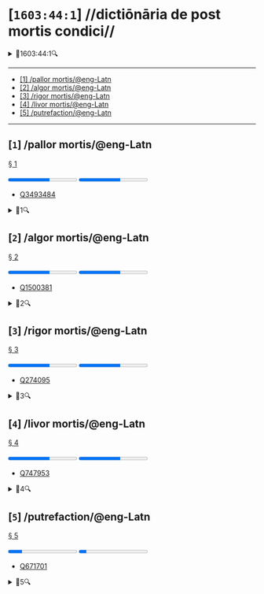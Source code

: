# [`1603:44:1`] //dictiōnāria de post mortis condici//


<details><summary>🔎1603:44:1🔍</summary>
  <dl>
    <dt>#item+conceptum+numerordinatio</dt>
    <dd>1603:1:1:44:1</dd>
    <dt>#item+conceptum+codicem</dt>
    <dd>44_1</dd>
    <dt>#status+conceptum+definitionem</dt>
    <dd>70</dd>
    <dt>#status+conceptum+codicem</dt>
    <dd>70</dd>
    <dt>#item+rem+i_qcc+is_zxxx+ix_n1603</dt>
    <dd>1603:44:1</dd>
    <dt>#item+rem+i_qcc+is_zxxx+ix_wikiq</dt>
    <dd>Q99312209</dd>
    <dt>#item+rem+i_mul+is_zyyy</dt>
    <dd>//dictiōnāria de post mortis condici//</dd>
  </dl>
</details>

----

- <a href='#1'>[1] /pallor mortis/@eng-Latn</a>
- <a href='#2'>[2] /algor mortis/@eng-Latn</a>
- <a href='#3'>[3] /rigor mortis/@eng-Latn</a>
- <a href='#4'>[4] /livor mortis/@eng-Latn</a>
- <a href='#5'>[5] /putrefaction/@eng-Latn</a>

----

## [`1`] /pallor mortis/@eng-Latn

<a id='1' href='#1'>§ 1</a>


<progress value='60' max='100' title='definitionem: 60/100'>60/100</progress>	<progress value='60' max='100' title='cōdex stabilitātī: 60/100'>60/100</progress>	<ul>	<li><a href='https://www.wikidata.org/wiki/Q3493484'>Q3493484</a></li>	</ul>


<details><summary>🔎1🔍</summary>
  <dl>
    <dt>#item+conceptum+numerordinatio</dt>
    <dd>1603:44:1:1</dd>
    <dt>#item+conceptum+codicem</dt>
    <dd>1</dd>
    <dt>#status+conceptum+definitionem</dt>
    <dd>60</dd>
    <dt>#status+conceptum+codicem</dt>
    <dd>60</dd>
    <dt>#item+rem+i_qcc+is_zxxx+ix_wikiq</dt>
    <dd>Q3493484</dd>
    <dt>#item+rem+i_qcc+is_zxxx+ix_hxlix</dt>
    <dd>ix_pallormortis</dd>
    <dt>#item+rem+i_qcc+is_zxxx+ix_hxlvoc</dt>
    <dd>v_lat_pallormortis</dd>
    <dt>#item+rem+i_ara+is_arab</dt>
    <dd>شحوب الموت</dd>
    <dt>#item+rem+i_rus+is_cyrl</dt>
    <dd>трупная бледность</dd>
    <dt>#item+rem+i_por+is_latn</dt>
    <dd>pallor mortis</dd>
    <dt>#item+rem+i_eng+is_latn</dt>
    <dd>pallor mortis</dd>
    <dt>#item+rem+i_fra+is_latn</dt>
    <dd>pallor mortis</dd>
    <dt>#item+rem+i_nld+is_latn</dt>
    <dd>pallor mortis</dd>
    <dt>#item+rem+i_deu+is_latn</dt>
    <dd>pallor mortis</dd>
    <dt>#item+rem+i_spa+is_latn</dt>
    <dd>pallor mortis</dd>
    <dt>#item+rem+i_ita+is_latn</dt>
    <dd>pallor mortis</dd>
    <dt>#item+rem+i_swe+is_latn</dt>
    <dd>likblekhet</dd>
    <dt>#item+rem+i_pol+is_latn</dt>
    <dd>bladość pośmiertna</dd>
    <dt>#item+rem+i_fin+is_latn</dt>
    <dd>kuolonkalpeus</dd>
    <dt>#item+rem+i_vie+is_latn</dt>
    <dd>tái nhạt tử thi</dd>
    <dt>#item+rem+i_bul+is_cyrl</dt>
    <dd>трупна бледост</dd>
    <dt>#item+rem+i_slv+is_latn</dt>
    <dd>mrliška bledica</dd>
    <dt>#item+rem+i_ces+is_latn</dt>
    <dd>pallor mortis</dd>
  </dl>
</details>



## [`2`] /algor mortis/@eng-Latn

<a id='2' href='#2'>§ 2</a>


<progress value='60' max='100' title='definitionem: 60/100'>60/100</progress>	<progress value='60' max='100' title='cōdex stabilitātī: 60/100'>60/100</progress>	<ul>	<li><a href='https://www.wikidata.org/wiki/Q1500381'>Q1500381</a></li>	</ul>


<details><summary>🔎2🔍</summary>
  <dl>
    <dt>#item+conceptum+numerordinatio</dt>
    <dd>1603:44:1:2</dd>
    <dt>#item+conceptum+codicem</dt>
    <dd>2</dd>
    <dt>#status+conceptum+definitionem</dt>
    <dd>60</dd>
    <dt>#status+conceptum+codicem</dt>
    <dd>60</dd>
    <dt>#item+rem+i_qcc+is_zxxx+ix_wikiq</dt>
    <dd>Q1500381</dd>
    <dt>#item+rem+i_qcc+is_zxxx+ix_hxlix</dt>
    <dd>ix_algormortis</dd>
    <dt>#item+rem+i_qcc+is_zxxx+ix_hxlvoc</dt>
    <dd>v_lat_algormortis</dd>
    <dt>#item+rem+i_ara+is_arab</dt>
    <dd>برودة الموت</dd>
    <dt>#item+rem+i_rus+is_cyrl</dt>
    <dd>посмертное охлаждение</dd>
    <dt>#item+rem+i_por+is_latn</dt>
    <dd>algor mortis</dd>
    <dt>#item+rem+i_eng+is_latn</dt>
    <dd>algor mortis</dd>
    <dt>#item+rem+i_fra+is_latn</dt>
    <dd>algor mortis</dd>
    <dt>#item+rem+i_nld+is_latn</dt>
    <dd>algor mortis</dd>
    <dt>#item+rem+i_deu+is_latn</dt>
    <dd>algor mortis</dd>
    <dt>#item+rem+i_spa+is_latn</dt>
    <dd>algor mortis</dd>
    <dt>#item+rem+i_ita+is_latn</dt>
    <dd>algor mortis</dd>
    <dt>#item+rem+i_swe+is_latn</dt>
    <dd>likkyla</dd>
    <dt>#item+rem+i_pol+is_latn</dt>
    <dd>oziębienie pośmiertne</dd>
    <dt>#item+rem+i_fin+is_latn</dt>
    <dd>kuolonkylmyys</dd>
    <dt>#item+rem+i_vie+is_latn</dt>
    <dd>mát lạnh tử thi</dd>
    <dt>#item+rem+i_bul+is_cyrl</dt>
    <dd>трупно изстиване</dd>
    <dt>#item+rem+i_slv+is_latn</dt>
    <dd>mrliška ohladitev</dd>
    <dt>#item+rem+i_ces+is_latn</dt>
    <dd>algor mortis</dd>
    <dt>#item+rem+i_jpn+is_jpan</dt>
    <dd>死冷</dd>
  </dl>
</details>



## [`3`] /rigor mortis/@eng-Latn

<a id='3' href='#3'>§ 3</a>


<progress value='60' max='100' title='definitionem: 60/100'>60/100</progress>	<progress value='60' max='100' title='cōdex stabilitātī: 60/100'>60/100</progress>	<ul>	<li><a href='https://www.wikidata.org/wiki/Q274095'>Q274095</a></li>	</ul>


<details><summary>🔎3🔍</summary>
  <dl>
    <dt>#item+conceptum+numerordinatio</dt>
    <dd>1603:44:1:3</dd>
    <dt>#item+conceptum+codicem</dt>
    <dd>3</dd>
    <dt>#status+conceptum+definitionem</dt>
    <dd>60</dd>
    <dt>#status+conceptum+codicem</dt>
    <dd>60</dd>
    <dt>#item+rem+i_qcc+is_zxxx+ix_wikiq</dt>
    <dd>Q274095</dd>
    <dt>#item+rem+i_qcc+is_zxxx+ix_hxlix</dt>
    <dd>ix_rigormortis</dd>
    <dt>#item+rem+i_qcc+is_zxxx+ix_hxlvoc</dt>
    <dd>v_lat_rigormortis</dd>
    <dt>#item+rem+i_ara+is_arab</dt>
    <dd>تخشب موتي</dd>
    <dt>#item+rem+i_rus+is_cyrl</dt>
    <dd>трупное окоченение</dd>
    <dt>#item+rem+i_por+is_latn</dt>
    <dd>rigor mortis</dd>
    <dt>#item+rem+i_eng+is_latn</dt>
    <dd>rigor mortis</dd>
    <dt>#item+rem+i_fra+is_latn</dt>
    <dd>rigidité cadavérique</dd>
    <dt>#item+rem+i_nld+is_latn</dt>
    <dd>lijkstijfheid</dd>
    <dt>#item+rem+i_deu+is_latn</dt>
    <dd>totenstarre</dd>
    <dt>#item+rem+i_spa+is_latn</dt>
    <dd>rigor mortis</dd>
    <dt>#item+rem+i_ita+is_latn</dt>
    <dd>rigor mortis</dd>
    <dt>#item+rem+i_gle+is_latn</dt>
    <dd>teannáil an bháis</dd>
    <dt>#item+rem+i_swe+is_latn</dt>
    <dd>likstelhet</dd>
    <dt>#item+rem+i_pol+is_latn</dt>
    <dd>stężenie pośmiertne</dd>
    <dt>#item+rem+i_fin+is_latn</dt>
    <dd>kuolonkankeus</dd>
    <dt>#item+rem+i_ron+is_latn</dt>
    <dd>rigor mortis</dd>
    <dt>#item+rem+i_vie+is_latn</dt>
    <dd>co cứng tử thi</dd>
    <dt>#item+rem+i_cat+is_latn</dt>
    <dd>rigidesa cadavèrica</dd>
    <dt>#item+rem+i_ukr+is_cyrl</dt>
    <dd>трупне окоченіння</dd>
    <dt>#item+rem+i_bul+is_cyrl</dt>
    <dd>трупно вкочаняване</dd>
    <dt>#item+rem+i_slv+is_latn</dt>
    <dd>mrliška okorelost</dd>
    <dt>#item+rem+i_nob+is_latn</dt>
    <dd>dødsstivhet</dd>
    <dt>#item+rem+i_ces+is_latn</dt>
    <dd>posmrtná ztuhlost</dd>
    <dt>#item+rem+i_jpn+is_jpan</dt>
    <dd>死後硬直</dd>
    <dt>#item+rem+i_mal+is_mlym</dt>
    <dd>മൃത്യുജകാഠിന്യം</dd>
    <dt>#item+rem+i_ind+is_latn</dt>
    <dd>kaku mayat</dd>
    <dt>#item+rem+i_fas+is_zzzz</dt>
    <dd>جمود نعشی</dd>
    <dt>#item+rem+i_hun+is_latn</dt>
    <dd>hullamerevség</dd>
    <dt>#item+rem+i_glg+is_latn</dt>
    <dd>rigor mortis</dd>
    <dt>#item+rem+i_epo+is_latn</dt>
    <dd>kadavra rigideco</dd>
  </dl>
</details>



## [`4`] /livor mortis/@eng-Latn

<a id='4' href='#4'>§ 4</a>


<progress value='60' max='100' title='definitionem: 60/100'>60/100</progress>	<progress value='60' max='100' title='cōdex stabilitātī: 60/100'>60/100</progress>	<ul>	<li><a href='https://www.wikidata.org/wiki/Q747953'>Q747953</a></li>	</ul>


<details><summary>🔎4🔍</summary>
  <dl>
    <dt>#item+conceptum+numerordinatio</dt>
    <dd>1603:44:1:4</dd>
    <dt>#item+conceptum+codicem</dt>
    <dd>4</dd>
    <dt>#status+conceptum+definitionem</dt>
    <dd>60</dd>
    <dt>#status+conceptum+codicem</dt>
    <dd>60</dd>
    <dt>#item+rem+i_qcc+is_zxxx+ix_wikiq</dt>
    <dd>Q747953</dd>
    <dt>#item+rem+i_qcc+is_zxxx+ix_hxlix</dt>
    <dd>ix_livormortis</dd>
    <dt>#item+rem+i_qcc+is_zxxx+ix_hxlvoc</dt>
    <dd>v_lat_livormortis</dd>
    <dt>#item+rem+i_ara+is_arab</dt>
    <dd>ازرقاق الجثة</dd>
    <dt>#item+rem+i_rus+is_cyrl</dt>
    <dd>трупные пятна</dd>
    <dt>#item+rem+i_por+is_latn</dt>
    <dd>livor mortis</dd>
    <dt>#item+rem+i_eng+is_latn</dt>
    <dd>livor mortis</dd>
    <dt>#item+rem+i_fra+is_latn</dt>
    <dd>lividités cadavériques</dd>
    <dt>#item+rem+i_nld+is_latn</dt>
    <dd>livor mortis</dd>
    <dt>#item+rem+i_deu+is_latn</dt>
    <dd>totenfleck</dd>
    <dt>#item+rem+i_spa+is_latn</dt>
    <dd>livor mortis</dd>
    <dt>#item+rem+i_ita+is_latn</dt>
    <dd>livor mortis</dd>
    <dt>#item+rem+i_swe+is_latn</dt>
    <dd>likfläck</dd>
    <dt>#item+rem+i_pol+is_latn</dt>
    <dd>plamy pośmiertne</dd>
    <dt>#item+rem+i_fin+is_latn</dt>
    <dd>lautuma</dd>
    <dt>#item+rem+i_vie+is_latn</dt>
    <dd>hồ máu tử thi</dd>
    <dt>#item+rem+i_ukr+is_cyrl</dt>
    <dd>трупні плями</dd>
    <dt>#item+rem+i_bul+is_cyrl</dt>
    <dd>хипостаза</dd>
    <dt>#item+rem+i_nob+is_latn</dt>
    <dd>dødsflekk</dd>
    <dt>#item+rem+i_ces+is_latn</dt>
    <dd>posmrtné skvrny</dd>
    <dt>#item+rem+i_dan+is_latn</dt>
    <dd>livores</dd>
    <dt>#item+rem+i_jpn+is_jpan</dt>
    <dd>死斑</dd>
    <dt>#item+rem+i_ind+is_latn</dt>
    <dd>livor mortis</dd>
    <dt>#item+rem+i_epo+is_latn</dt>
    <dd>livor mortis</dd>
  </dl>
</details>



## [`5`] /putrefaction/@eng-Latn

<a id='5' href='#5'>§ 5</a>


<progress value='20' max='100' title='definitionem: 20/100'>20/100</progress>	<progress value='11' max='100' title='cōdex stabilitātī: 11/100'>11/100</progress>	<ul>	<li><a href='https://www.wikidata.org/wiki/Q671701'>Q671701</a></li>	</ul>


<details><summary>🔎5🔍</summary>
  <dl>
    <dt>#item+conceptum+numerordinatio</dt>
    <dd>1603:44:1:5</dd>
    <dt>#item+conceptum+codicem</dt>
    <dd>5</dd>
    <dt>#status+conceptum+definitionem</dt>
    <dd>20</dd>
    <dt>#status+conceptum+codicem</dt>
    <dd>11</dd>
    <dt>#item+rem+i_qcc+is_zxxx+ix_wikiq</dt>
    <dd>Q671701</dd>
    <dt>#item+rem+i_qcc+is_zxxx+ix_hxlix</dt>
    <dd>ix_putrefactiocadaveris</dd>
    <dt>#item+rem+i_qcc+is_zxxx+ix_hxlvoc</dt>
    <dd>v_lat_putrefactiocadaveris</dd>
    <dt>#item+rem+i_ara+is_arab</dt>
    <dd>تعفن</dd>
    <dt>#item+rem+i_rus+is_cyrl</dt>
    <dd>гниение</dd>
    <dt>#item+rem+i_por+is_latn</dt>
    <dd>putrefação</dd>
    <dt>#item+rem+i_eng+is_latn</dt>
    <dd>putrefaction</dd>
    <dt>#item+rem+i_fra+is_latn</dt>
    <dd>putréfaction</dd>
    <dt>#item+rem+i_deu+is_latn</dt>
    <dd>putrefizierung</dd>
    <dt>#item+rem+i_spa+is_latn</dt>
    <dd>putrefacción</dd>
    <dt>#item+rem+i_ita+is_latn</dt>
    <dd>putrefazione</dd>
    <dt>#item+rem+i_pol+is_latn</dt>
    <dd>rozpad gnilny</dd>
    <dt>#item+rem+i_ron+is_latn</dt>
    <dd>putrefacție</dd>
    <dt>#item+rem+i_ukr+is_cyrl</dt>
    <dd>гниття</dd>
    <dt>#item+rem+i_bul+is_cyrl</dt>
    <dd>гниене</dd>
    <dt>#item+rem+i_ces+is_latn</dt>
    <dd>hnití</dd>
    <dt>#item+rem+i_fas+is_zzzz</dt>
    <dd>گندیدگی</dd>
    <dt>#item+rem+i_epo+is_latn</dt>
    <dd>putrado</dd>
    <dt>#item+rem+i_est+is_latn</dt>
    <dd>roiskumine</dd>
  </dl>
</details>



